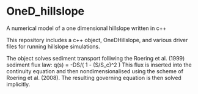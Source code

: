 OneD_hillslope
==============

A numerical model of a one dimensional hillslope written in c++

This repository includes a c++ object, OneDHillslope, and various driver files for running hillslope simulations.

The object solves sediment transport folliwing the Roering et al. (1999) sediment flux law:
q(s) = -DS/( 1 - (S/S_c)^2 )
This flux is inserted into the continuity equation and then nondimensionalised using the scheme of 
Roering et al. (2008). 
The resulting governing equation is then solved implicitly. 
